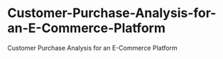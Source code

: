 # Customer-Purchase-Analysis-for-an-E-Commerce-Platform
Customer Purchase Analysis for an E-Commerce Platform
